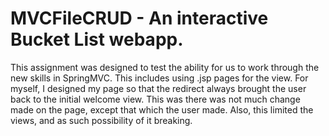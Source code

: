 # MVCFileCRUD - An interactive Bucket List webapp.

This assignment was designed to test the ability for us to work through the new skills in SpringMVC. This includes using .jsp pages for the view. For myself, I designed my page so that the redirect always brought the user back to the initial welcome view. This was there was not much change made on the page, except that which the user made. Also, this limited the views, and as such possibility of it breaking.
